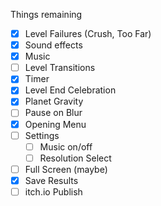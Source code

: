 Things remaining

- [x] Level Failures (Crush, Too Far)
- [x] Sound effects
- [x] Music
- [ ] Level Transitions
- [x] Timer
- [x] Level End Celebration
- [x] Planet Gravity
- [ ] Pause on Blur
- [x] Opening Menu
- [ ] Settings
  - [ ] Music on/off
  - [ ] Resolution Select
- [ ] Full Screen (maybe)
- [x] Save Results
- [ ] itch.io Publish
